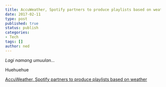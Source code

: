 ```yaml
---
title: AccuWeather, Spotify partners to produce playlists based on weather
date: 2017-02-11
type: post
published: true
status: publish
categories:
- Tech
tags: []
author: ned
---
```

<p><i>Lagi namang umuulan&hellip;</i></p>
<p>Huehuehue<i><br /></i></p>
<p><a href="http://www.yugatech.com/software/accuweather-spotify-partners-to-produce-playlists-based-on-weather/">AccuWeather, Spotify partners to produce playlists based on weather</a></p>
